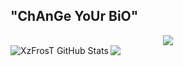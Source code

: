  ## "ChAnGe YoUr BiO"
  
<div align="center"><img src="https://discord.c99.nl/widget/theme-3/146460913556389888.png"></div>
 <img align="left" alt="XzFrosT GitHub Stats" src="https://github-readme-stats.codestackr.vercel.app/api?username=XzFrosT&show_icons=true&hide_border=true&theme=tokyonight"/>
<img src="https://github-readme-stats.vercel.app/api/top-langs/?username=XzFrosT&show_icons=true&hide_border=true&theme=tokyonight" />
